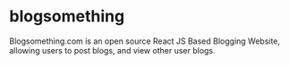 # blogsomething
Blogsomething.com is an open source React JS Based Blogging Website, allowing users to post blogs, and view other user blogs. 
